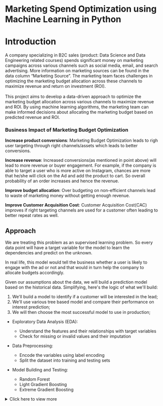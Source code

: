 # **Marketing Spend Optimization using Machine Learning in Python**

# **Introduction**

A company specializing in B2C sales (product: Data Science and Data Engineering related courses) spends significant money on marketing campaigns across various channels such as social media, email, and search advertising. More information on marketing sources can be found in the data column “Marketing Source”. The marketing team faces challenges in optimizing the marketing budget allocation across these channels to maximize revenue and return on investment (ROI).<br><br>
This project aims to develop a data-driven approach to optimize the marketing budget allocation across various channels to maximize revenue and ROI. By using machine learning algorithms, the marketing team can make informed decisions about allocating the marketing budget based on predicted revenue and ROI.

### **Business Impact of Marketing Budget Optimization**


**Increase product conversions**: Marketing Budget Optimization leads to righ user targeting through right channels/assets which leads to better conversions.



**Increase revenue**: Increased conversions(as mentioned in point above) will lead to more revenue or buyer engagement. For example, if the company is able to target a user who is more active on Instagram, chances are more that he/she will click on the Ad and add the product to cart. So overall probability of an order increases and hence the revenue.



**Improve budget allocation**: Over budgeting on non-efficient channels lead to waste of marketing money without getting enough revenue.

**Improve Customer Acquisition Cost**: Customer Acquisition Cost(CAC) improves if right targeting channels are used for a customer often leading to better repeat rates as well.


## **Approach**


We are treating this problem as an supervised learning problem. So every data point will have a target variable for the model to learn the dependencies and predict on the unknown.


In real life, this model would tell the business whether a user is likely to engage with the ad or not and that would in turn help the company to allocate budgets accordingly.


Given our assumptions about the data, we will build a prediction model based on the historical data. Simplifying, here's the logic of what we'll build:


1. We'll build a model to identify if a customer will be interested in the lead;
2. We'll use various tree based model and compare their performance on interest prediction;
3. We will then choose the most successful model to use in production;

* Exploratory Data Analysis (EDA):
  * Understand the features and their relationships with target variables
  * Check for missing or invalid values and their imputation


* Data Preprocessing:
  * Encode the variables using label encoding
  * Split the dataset into training and testing sets

* Model Building and Testing:
  * Random Forest
  * Light Gradient Boosting
  * Extreme Gradient Boosting


<details>
    <summary>Click here to view more</summary>

# **Execution Instructions**

### **Installation and Setup for IPYNB**

For the best experience, please stay connected to the internet while executing this Project



#### **Installing Jupyter with pip**
If pip is installed on your local machine, you can install Jupyter.

Here are the steps:
* Open the command prompt (Windows) or terminal (Mac/Linux).
* Install Jupyter with pip by running the following command `pip install jupyter`
* Launch Jupyter Notebook by running the following command `jupyter notebook`

#### **Installing Jupyter with Conda**

* Download and install Anaconda from the official website: https://www.anaconda.com/products/individual.
* Open the Anaconda Navigator App and launch Jupyter Notebook
* Running IPYNB in Jupyter Notebook
* Open Terminal / Command Prompt and Navigate to the notebooks directory using cd
* Launch Jupyter Notebook by running the following command jupyter notebook
* This will open a browser window displaying the Jupyter interface.
* Click on the IPYNB file you want to open.
* To execute all the cells in the notebook, click on the "Cell" menu and choose "Run all".
* Alternatively, you can execute each cell individually by clicking on the "Play" button next to the cell.



# Executing the project via Modular Code
* Install the dependencies using the command, navigate to the **Marketing Spend Optimization using Machine Learning in Python** directory where the requirements.txt file exists, and run ***pip install -r requirements.txt*** in the terminal/CMD.

<br>
<h2 id="contact">📬 Contact</h2>
<p>
📉 Passionate about data science and coding? Me too!<br><br>
🟣 Let's make something great together. Email me at <a href="mailto:renatadalmeidas@gmail.com">renatadalmeidas@gmail.com</a><br><br>
🟣 Connect with me on <a href="https://www.linkedin.com/in/renata-d-almeida/">LinkedIn</a> for more updates on my projects and professional endeavors
</p>

